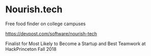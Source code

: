# Nourish.tech
Free food finder on college campuses

https://devpost.com/software/nourish-tech

Finalist for Most Likely to Become a Startup and Best Teamwork at HackPrinceton Fall 2018
